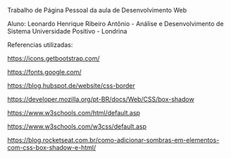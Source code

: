 Trabalho de Página Pessoal da aula de Desenvolvimento Web

Aluno: Leonardo Henrique Ribeiro Antônio - Análise e Desenvolvimento de Sistema 
Universidade Positivo - Londrina


Referencias utilizadas: 

https://icons.getbootstrap.com/

https://fonts.google.com/

https://blog.hubspot.de/website/css-border

https://developer.mozilla.org/pt-BR/docs/Web/CSS/box-shadow

https://www.w3schools.com/html/default.asp

https://www.w3schools.com/w3css/default.asp

https://blog.rocketseat.com.br/como-adicionar-sombras-em-elementos-com-css-box-shadow-e-html/
